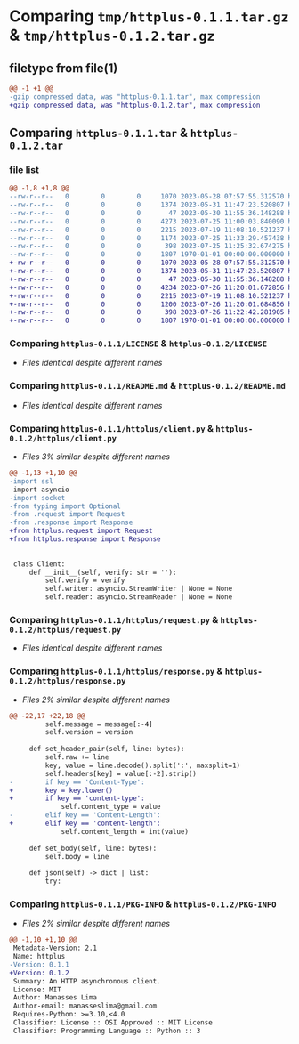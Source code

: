 # Comparing `tmp/httplus-0.1.1.tar.gz` & `tmp/httplus-0.1.2.tar.gz`

## filetype from file(1)

```diff
@@ -1 +1 @@
-gzip compressed data, was "httplus-0.1.1.tar", max compression
+gzip compressed data, was "httplus-0.1.2.tar", max compression
```

## Comparing `httplus-0.1.1.tar` & `httplus-0.1.2.tar`

### file list

```diff
@@ -1,8 +1,8 @@
--rw-r--r--   0        0        0     1070 2023-05-28 07:57:55.312570 httplus-0.1.1/LICENSE
--rw-r--r--   0        0        0     1374 2023-05-31 11:47:23.520807 httplus-0.1.1/README.md
--rw-r--r--   0        0        0       47 2023-05-30 11:55:36.148288 httplus-0.1.1/httplus/__init__.py
--rw-r--r--   0        0        0     4273 2023-07-25 11:00:03.840090 httplus-0.1.1/httplus/client.py
--rw-r--r--   0        0        0     2215 2023-07-19 11:08:10.521237 httplus-0.1.1/httplus/request.py
--rw-r--r--   0        0        0     1174 2023-07-25 11:33:29.457438 httplus-0.1.1/httplus/response.py
--rw-r--r--   0        0        0      398 2023-07-25 11:25:32.674275 httplus-0.1.1/pyproject.toml
--rw-r--r--   0        0        0     1807 1970-01-01 00:00:00.000000 httplus-0.1.1/PKG-INFO
+-rw-r--r--   0        0        0     1070 2023-05-28 07:57:55.312570 httplus-0.1.2/LICENSE
+-rw-r--r--   0        0        0     1374 2023-05-31 11:47:23.520807 httplus-0.1.2/README.md
+-rw-r--r--   0        0        0       47 2023-05-30 11:55:36.148288 httplus-0.1.2/httplus/__init__.py
+-rw-r--r--   0        0        0     4234 2023-07-26 11:20:01.672856 httplus-0.1.2/httplus/client.py
+-rw-r--r--   0        0        0     2215 2023-07-19 11:08:10.521237 httplus-0.1.2/httplus/request.py
+-rw-r--r--   0        0        0     1200 2023-07-26 11:20:01.684856 httplus-0.1.2/httplus/response.py
+-rw-r--r--   0        0        0      398 2023-07-26 11:22:42.281905 httplus-0.1.2/pyproject.toml
+-rw-r--r--   0        0        0     1807 1970-01-01 00:00:00.000000 httplus-0.1.2/PKG-INFO
```

### Comparing `httplus-0.1.1/LICENSE` & `httplus-0.1.2/LICENSE`

 * *Files identical despite different names*

### Comparing `httplus-0.1.1/README.md` & `httplus-0.1.2/README.md`

 * *Files identical despite different names*

### Comparing `httplus-0.1.1/httplus/client.py` & `httplus-0.1.2/httplus/client.py`

 * *Files 3% similar despite different names*

```diff
@@ -1,13 +1,10 @@
-import ssl
 import asyncio
-import socket
-from typing import Optional
-from .request import Request
-from .response import Response
+from httplus.request import Request
+from httplus.response import Response
 
 
 class Client:
     def __init__(self, verify: str = ''):
         self.verify = verify
         self.writer: asyncio.StreamWriter | None = None
         self.reader: asyncio.StreamReader | None = None
```

### Comparing `httplus-0.1.1/httplus/request.py` & `httplus-0.1.2/httplus/request.py`

 * *Files identical despite different names*

### Comparing `httplus-0.1.1/httplus/response.py` & `httplus-0.1.2/httplus/response.py`

 * *Files 2% similar despite different names*

```diff
@@ -22,17 +22,18 @@
         self.message = message[:-4]
         self.version = version
 
     def set_header_pair(self, line: bytes):
         self.raw += line
         key, value = line.decode().split(':', maxsplit=1)
         self.headers[key] = value[:-2].strip()
-        if key == 'Content-Type':
+        key = key.lower()
+        if key == 'content-type':
             self.content_type = value
-        elif key == 'Content-Length':
+        elif key == 'content-length':
             self.content_length = int(value)
 
     def set_body(self, line: bytes):
         self.body = line
 
     def json(self) -> dict | list:
         try:
```

### Comparing `httplus-0.1.1/PKG-INFO` & `httplus-0.1.2/PKG-INFO`

 * *Files 2% similar despite different names*

```diff
@@ -1,10 +1,10 @@
 Metadata-Version: 2.1
 Name: httplus
-Version: 0.1.1
+Version: 0.1.2
 Summary: An HTTP asynchronous client.
 License: MIT
 Author: Manasses Lima
 Author-email: manasseslima@gmail.com
 Requires-Python: >=3.10,<4.0
 Classifier: License :: OSI Approved :: MIT License
 Classifier: Programming Language :: Python :: 3
```

